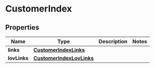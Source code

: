 
# CustomerIndex

## Properties
Name | Type | Description | Notes
------------ | ------------- | ------------- | -------------
**links** | [**CustomerIndexLinks**](CustomerIndexLinks.md) |  | 
**lovLinks** | [**CustomerIndexLovLinks**](CustomerIndexLovLinks.md) |  | 



